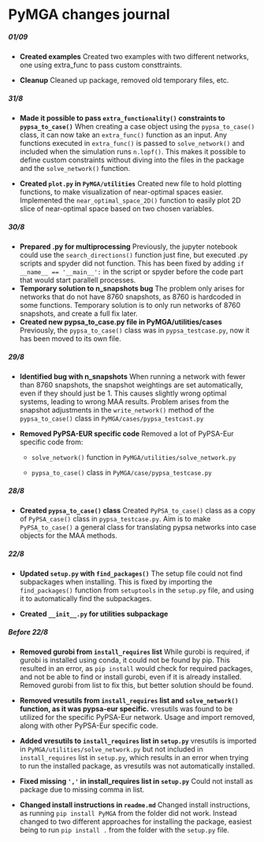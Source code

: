 # PyMGA changes journal

##### 01/09

* **Created examples**
  Created two examples with two different networks, one using extra_func to pass custom consttraints.

* **Cleanup**
  Cleaned up package, removed old temporary files, etc.

##### 31/8

- **Made it possible to pass `extra_functionality()` constraints to `pypsa_to_case()`** When creating a case object using the `pypsa_to_case()` class, it can now take an `extra_func()` function as an input. Any functions executed in `extra_func()` is passed to `solve_network()` and included when the simulation runs `n.lopf()`. This makes it possible to define custom constraints without diving into the files in the package and the `solve_network()` function.

- **Created `plot.py` in `PyMGA/utilities`** Created new file to hold plotting functions, to make visualization of near-optimal spaces easier. Implemented the `near_optimal_space_2D()` function to easily plot 2D slice of near-optimal space based on two chosen variables.

##### 30/8

- **Prepared .py for multiprocessing** Previously, the jupyter notebook could use the `search_directions()` function just fine, but executed .py scripts and spyder did not function. This has been fixed by adding `if __name__ == '__main__':` in the script or spyder before the code part that would start parallell processes.
- **Temporary solution to n_snapshots bug** The problem only arises for networks that do not have 8760 snapshots, as 8760 is hardcoded in some functions. Temporary solution is to only run networks of 8760 snapshots, and create a full fix later.
- **Created new pypsa_to_case.py file in PyMGA/utilities/cases** Previously, the `pypsa_to_case()` class was in `pypsa_testcase.py`, now it has been moved to its own file.

##### 29/8

- **Identified bug with n_snapshots** When running a network with fewer than 8760 snapshots, the snapshot weightings are set automatically, even if they should just be 1. This causes slightly wrong optimal systems, leading to wrong MAA results. Problem arises from the snapshot adjustments in the `write_network()` method of the `pypsa_to_case()` class in `PyMGA/cases/pypsa_testcast.py`

- **Removed PyPSA-EUR specific code** Removed a lot of PyPSA-Eur specific code from:
  
  - `solve_network()` function in `PyMGA/utilities/solve_network.py`
  
  - `pypsa_to_case()` class in `PyMGA/case/pypsa_testcase.py`

##### 28/8

- **Created `pypsa_to_case()` class** Created `PyPSA_to_case()` class as a copy of `PyPSA_case()` class in `pypsa_testcase.py`. Aim is to make `PyPSA_to_case()` a general class for translating pypsa networks into case objects for the MAA methods.

##### 22/8

- **Updated `setup.py` with `find_packages()`** The setup file could not find subpackages when installing. This is fixed by importing the `find_packages()` function from `setuptools` in the `setup.py` file, and using it to automatically find the subpackages.

- **Created `__init__.py` for utilities subpackage**

##### Before 22/8

- **Removed gurobi from `install_requires` list** While gurobi is required, if gurobi is installed using conda, it could not be found by pip. This resulted in an error, as `pip install` would check for required packages, and not be able to find or install gurobi, even if it is already installed. Removed gurobi from list to fix this, but better solution should be found.

- **Removed vresutils from `install_requires` list and `solve_network()` function, as it was pypsa-eur specific.** vresutils was found to be utilized for the specific PyPSA-Eur network. Usage and import removed, along with other PyPSA-Eur specific code.

- **Added vresutils to `install_requires` list in `setup.py`** vresutils is imported in `PyMGA/utilities/solve_network.py` but not included in `install_requires` list in `setup.py`, which results in an error when trying to run the installed package, as vresutils was not automatically installed.

- **Fixed missing `','` in install_requires list in `setup.py`** 
  Could not install as package due to missing comma in list.

- **Changed install instructions in `readme.md`** Changed install instructions, as running `pip install PyMGA` from the folder did not work. Instead changed to two different approaches for installing the package, easiest being to run `pip install .` from the folder with the `setup.py` file.
